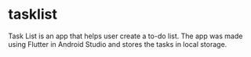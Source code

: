 # tasklist

Task List is an app that helps user create a to-do list. The app was made using Flutter in Android Studio and stores the tasks in local storage.
